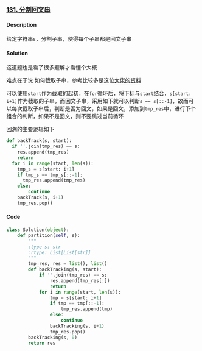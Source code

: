 ### [131. 分割回文串](https://leetcode-cn.com/problems/palindrome-partitioning/)

#### Description

给定字符串`s`，分割子串，使得每个子串都是回文子串



#### Solution

这道题也是看了很多题解才看懂个大概

难点在于说 如何截取子串，参考比较多是这位[大佬的资料](https://programmercarl.com/0131.%E5%88%86%E5%89%B2%E5%9B%9E%E6%96%87%E4%B8%B2.html#%E5%9B%9E%E6%BA%AF%E4%B8%89%E9%83%A8%E6%9B%B2)

可以使用`start`作为截取的起初，在`for`循环后，将下标与`start`结合，`s[start: i+1]`作为截取的子串，而回文子串，采用如下就可以判断`s == s[::-1]`，故而可以每次截取子串后，判断是否为回文，如果是回文，添加到`tmp_res`中，进行下个组合的判断，如果不是回文，则不要跳过当前循环

回溯的主要逻辑如下

```python
def backTrack(s, start):
  if ''.join(tmp_res) == s:
    res.append(tmp_res)
    return 
  for i in range(start, len(s)):
    tmp_s = s[start: i+1]
    if tmp_s == tmp_s[::-1]:
      tmp_res.append(tmp_res)
    else:
    	continue 
    backTrack(s, i+1)
    tmp_res.pop()
```



#### Code

```python
class Solution(object):
    def partition(self, s):
        """
        :type s: str
        :rtype: List[List[str]]
        """
        tmp_res, res = list(), list()
        def backTracking(s, start):
            if ''.join(tmp_res) == s:
                res.append(tmp_res[:])
                return 
            for i in range(start, len(s)):
                tmp = s[start: i+1]
                if tmp == tmp[::-1]:
                    tmp_res.append(tmp)
                else:
                    continue 
                backTracking(s, i+1)
                tmp_res.pop()
        backTracking(s, 0)
        return res 
```

